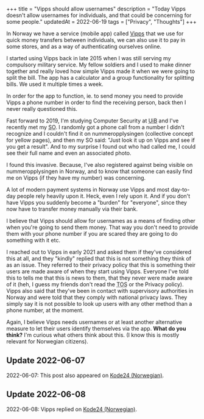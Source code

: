 +++
title = "Vipps should allow usernames"
description = "Today Vipps doesn't allow usernames for individuals, and that could be concerning for some people."
updatedAt = 2022-06-19
tags = ["Privacy", "Thoughts"]
+++

In Norway we have a service (mobile app) called [Vipps][vipps] that we use for
quick money transfers between individuals, we can also use it to pay in some
stores, and as a way of authenticating ourselves online.

I started using Vipps back in late 2015 when I was still serving my compulsory
military service. My fellow soldiers and I used to make dinner together and
really loved how simple Vipps made it when we were going to split the bill. The
app has a calculator and a group functionality for splitting bills. We used it
multiple times a week.

In order for the app to function, ie. to send money you need to provide Vipps a
phone number in order to find the receiving person, back then I never really
questioned this.

Fast forward to 2019, I'm studying Computer Security at <abbr title="University
of Bergen">UiB</abbr> and I've recently met my
<abbr title="significant other">SO</abbr>. I randomly got a phone call from a
number I didn't recognize and I couldn't find it on nummeropplysingen
(collective concept for yellow pages), and then my SO said: "Just look it up on
Vipps and see if you get a result". And to my surprise I found out who had
called me, I could see their full name and even an associated photo.

I found this invasive. Because, I've also registered against being visible on
nummeropplysingen in Norway, and to know that someone can easily find me on
Vipps (if they have my number) was concerning.

A lot of modern payment systems in Norway use Vipps and most day-to-day people
rely heavily upon it. Heck, even I rely upon it. And if you don't have Vipps you
suddenly become a "burden" for "everyone", since they now have to transfer money
manually via their bank.

I believe that Vipps should allow for usernames as a means of finding other when
you're going to send them money. That way you don't need to provide them with
your phone number if you are scared they are going to do something with it etc.

I reached out to Vipps in early 2021 and asked them if they've considered this
at all, and they "kindly" replied that this is not something they think of as an
issue. They referred to their privacy policy that this is something their users
are made aware of when they start using Vipps. Everyone I've told this to tells
me that this is news to them, that they never were made aware of it (heh, I
guess my friends don't read the <abbr title="Terms of Service">TOS</abbr> or the
Privacy policy). Vipps also said that they've been in contact with supervisory
authorities in Norway and were told that they comply with national privacy laws.
They simply say it is not possible to look up users with any other method than a
phone number, at the moment.

Again, I believe Vipps needs usernames or at least another alternative measure
to let their users identify themselves via the app. **What do you think?** I'm
curious what others think about this. (I know this is mostly relevant for
Norwegian citizens).

## Update 2022-06-07

2022-06-07: This post also appeared on
[Kode24 (Norwegian)](https://www.kode24.no/artikkel/vipps-kan-fortsatt-avslore-hemmelige-telefonnummer-na-etterlyser-utvikler-brukernavn/76237055).

## Update 2022-06-08

2022-06-08: Vipps replied on
[Kode24 (Norwegian)](https://www.kode24.no/artikkel/vipps-jobber-med-losninger-for-anonyme-brukere-vi-har-ikke-knekt-koden-enna/76289259).

[vipps]: https://vipps.no
[kode24]:
  https://www.kode24.no/artikkel/vipps-kan-fortsatt-avslore-hemmelige-telefonnummer-na-etterlyser-utvikler-brukernavn/76237055
[kode24_answer]:
  https://www.kode24.no/artikkel/vipps-jobber-med-losninger-for-anonyme-brukere-vi-har-ikke-knekt-koden-enna/76289259
